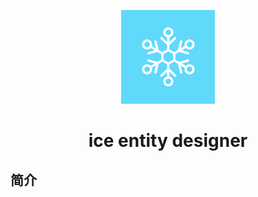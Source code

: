 <p align="center">
<img width="150" src="./tests/assets/ice-render.png">
</p>

<h1 align="center">ice entity designer</h1>

## 简介
